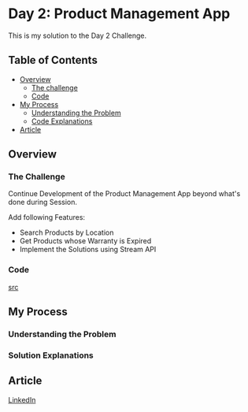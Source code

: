 # Day 2: Product Management App

This is my solution to the Day 2 Challenge.

## Table of Contents

- [Overview](#overview)
  - [The challenge](#the-challenge)
  - [Code](#code)
- [My Process](#my-process)
  - [Understanding the Problem](#understanding-the-problem)
  - [Code Explanations](#code-explanation)
- [Article](#article)

## Overview

### The Challenge

Continue Development of the Product Management App beyond what's done during
Session.

Add following Features:

- Search Products by Location
- Get Products whose Warranty is Expired
- Implement the Solutions using Stream API

### Code

[src](./Product-Management-App/src)

## My Process

### Understanding the Problem

### Solution Explanations

## Article

[LinkedIn]()
